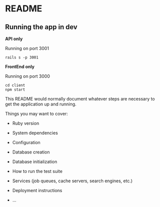# README

## Running the app in dev

__API only__

Running on port 3001
```apple js
rails s -p 3001
```

__FrontEnd only__

Running on port 3000
```apple js
cd client
npm start
```


This README would normally document whatever steps are necessary to get the
application up and running.

Things you may want to cover:

* Ruby version

* System dependencies

* Configuration

* Database creation

* Database initialization

* How to run the test suite

* Services (job queues, cache servers, search engines, etc.)

* Deployment instructions

* ...

